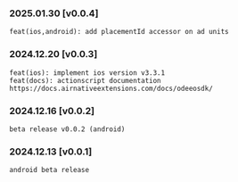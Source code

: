 ### 2025.01.30 [v0.0.4]

```
feat(ios,android): add placementId accessor on ad units
```

### 2024.12.20 [v0.0.3]

```
feat(ios): implement ios version v3.3.1
feat(docs): actionscript documentation https://docs.airnativeextensions.com/docs/odeeosdk/
```

### 2024.12.16 [v0.0.2]

```
beta release v0.0.2 (android)
```

### 2024.12.13 [v0.0.1]

```
android beta release
```

